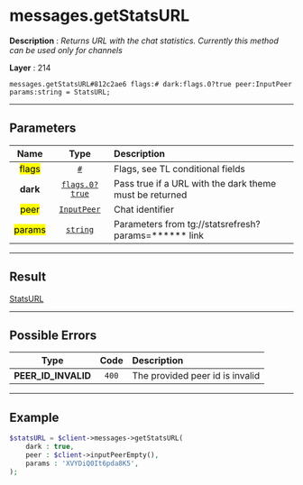 # messages.getStatsURL

**Description** : *Returns URL with the chat statistics\. Currently this method can be used only for channels*

**Layer** : 214

```tl
messages.getStatsURL#812c2ae6 flags:# dark:flags.0?true peer:InputPeer params:string = StatsURL;
```

---

## Parameters

| Name | Type | Description |
| :---: | :---: | :--- |
| <mark>flags</mark> | [`#`](type/#) | Flags, see TL conditional fields |
| **dark** | [`flags.0?true`](type/true) | Pass true if a URL with the dark theme must be returned |
| <mark>peer</mark> | [`InputPeer`](type/InputPeer) | Chat identifier |
| <mark>params</mark> | [`string`](type/string) | Parameters from tg://statsrefresh?params=****** link |

---

## Result

[StatsURL](type/StatsURL)

---

## Possible Errors

| Type | Code | Description |
| :---: | :---: | :--- |
| **PEER_ID_INVALID** | `400` | The provided peer id is invalid |

---

## Example

```php
$statsURL = $client->messages->getStatsURL(
	dark : true,
	peer : $client->inputPeerEmpty(),
	params : 'XVYDiQ0It6pda8K5',
);
```